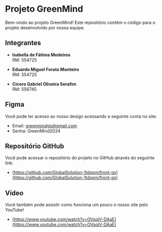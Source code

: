 # Projeto GreenMind

Bem-vindo ao projeto GreenMind! Este repositório contém o código para o projeto desenvolvido por nossa equipe.

## Integrantes

- **Isabella de Fátima Medeiros**  
  RM: 554725

- **Eduardo Miguel Forato Monteiro**  
  RM: 554725

- **Cicero Gabriel Oliveira Serafim**  
  RM: 556745

## Figma 

Você pode ter acesso ao nosso design acessando a seguinte conta no site:

- Email: greenmindgs@gmail.com
- Senha: GreenMind2024

## Repositório GitHub

Você pode acessar o repositório do projeto no GitHub através do seguinte link:

- [https://github.com/GlobalSolution-1tdspm/front-gs](https://github.com/GlobalSolution-1tdspm/front-gs)


## Vídeo

Você também pode assistir como funciona um pouco o nosso site pelo YouTube!

- [https://www.youtube.com/watch?v=OVsqjV-DAaE](https://www.youtube.com/watch?v=OVsqjV-DAaE)
